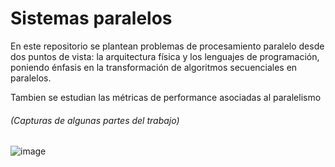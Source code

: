 # Sistemas paralelos

En este repositorio se plantean problemas de procesamiento paralelo desde dos puntos de vista: la arquitectura física y los
lenguajes de programación, poniendo énfasis en la transformación de algoritmos secuenciales en paralelos.

Tambien se estudian las métricas de performance asociadas al paralelismo

###### (Capturas de algunas partes del trabajo)
![image](https://github.com/Tilk1/SistemasParalelos/assets/24284918/a30f3195-0d09-428b-8180-2545e530f1b7)


